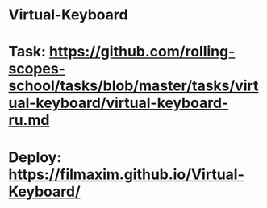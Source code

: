 # Virtual-Keyboard

# Task: https://github.com/rolling-scopes-school/tasks/blob/master/tasks/virtual-keyboard/virtual-keyboard-ru.md

# Deploy: https://filmaxim.github.io/Virtual-Keyboard/